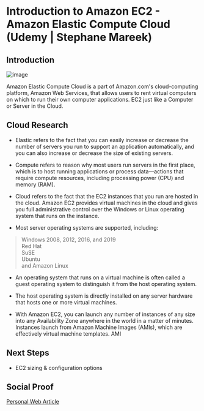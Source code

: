 
# Introduction to Amazon EC2 - Amazon Elastic Compute Cloud (Udemy | Stephane Mareek)

## Introduction
![image](https://user-images.githubusercontent.com/118882411/211253512-a1c965f1-23d5-458c-87b1-5320466ff51c.png)

Amazon Elastic Compute Cloud is a part of Amazon.com's cloud-computing platform, Amazon Web Services, that allows users to rent virtual computers on which to run their own computer applications. EC2 just like a Computer or Server in the Cloud.

## Cloud Research

- Elastic refers to the fact that you can easily increase or decrease the number of servers you run to support an application automatically, and you can also increase or decrease the size of existing servers. <br>

- Compute refers to reason why most users run servers in the first place, which is to host running applications or process data—actions that require compute resources, including processing power (CPU) and memory (RAM).<br>

- Cloud refers to the fact that the EC2 instances that you run are hosted in the cloud. Amazon EC2 provides virtual machines in the cloud and gives you full administrative control over the Windows or Linux operating system that runs on the instance. <br>
- Most server operating systems are supported, including: <br>
 > Windows 2008, 2012, 2016, and 2019 <br> Red Hat <br> SuSE <br> Ubuntu <br> and Amazon Linux<br>

- An operating system that runs on a virtual machine is often called a guest operating system to distinguish it from the host operating system. 

- The host operating system is directly installed on any server hardware that hosts one or more virtual machines.<br>

- With Amazon EC2, you can launch any number of instances of any size into any Availability Zone anywhere in the world in a matter of minutes.<br> Instances launch from Amazon Machine Images (AMIs), which are effectively virtual machine templates. AMI

## Next Steps

- EC2 sizing & configuration options

## Social Proof

[Personal Web Article](https://afifurrohman-id.github.io/article/100DaysOfCloud)
